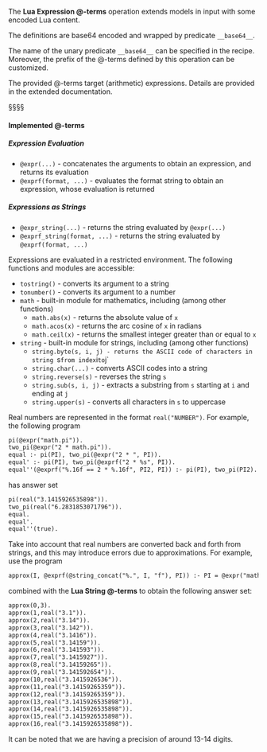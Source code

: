The **Lua Expression @-terms** operation extends models in input with some encoded Lua content.

The definitions are base64 encoded and wrapped by predicate `__base64__`.

The name of the unary predicate `__base64__` can be specified in the recipe. 
Moreover, the prefix of the @-terms defined by this operation can be customized.

The provided @-terms target (arithmetic) expressions.
Details are provided in the extended documentation.

§§§§

#### Implemented @-terms

##### Expression Evaluation
* `@expr(...)` - concatenates the arguments to obtain an expression, and returns its evaluation
* `@exprf(format, ...)` - evaluates the format string to obtain an expression, whose evaluation is returned

##### Expressions as Strings
* `@expr_string(...)` - returns the string evaluated by `@expr(...)`
* `@exprf_string(format, ...)` - returns the string evaluated by `@exprf(format, ...)`


Expressions are evaluated in a restricted environment.
The following functions and modules are accessible:
* `tostring()` - converts its argument to a string
* `tonumber()` - converts its argument to a number 
* `math` - built-in module for mathematics, including (among other functions)
  * `math.abs(x)` - returns the absolute value of `x`
  * `math.acos(x)` - returns the arc cosine of `x` in radians
  * `math.ceil(x)` - returns the smallest integer greater than or equal to `x`
* `string` - built-in module for strings, including (among other functions)
  * `string.byte(s, i, j) - returns the ASCII code of characters in string `s` from index `i` to `j`
  * `string.char(...)` - converts ASCII codes into a string
  * `string.reverse(s)` - reverses the string `s`
  * `string.sub(s, i, j)` - extracts a substring from `s` starting at `i` and ending at `j`
  * `string.upper(s)` - converts all characters in `s` to uppercase
 
Real numbers are represented in the format `real("NUMBER")`.
For example, the following program
```asp
pi(@expr("math.pi")).
two_pi(@expr("2 * math.pi")).
equal :- pi(PI), two_pi(@expr("2 * ", PI)).
equal' :- pi(PI), two_pi(@exprf("2 * %s", PI)).
equal''(@exprf("%.16f == 2 * %.16f", PI2, PI)) :- pi(PI), two_pi(PI2).
```
has answer set
```asp
pi(real("3.1415926535898")).
two_pi(real("6.2831853071796")).
equal.
equal'.
equal''(true).
```

Take into account that real numbers are converted back and forth from strings, and this may introduce errors due to approximations.
For example, use the program
```asp
approx(I, @exprf(@string_concat("%.", I, "f"), PI)) :- PI = @expr("math.pi"), I = 0..16.
```
combined with the **Lua String @-terms** to obtain the following answer set:
```asp
approx(0,3).
approx(1,real("3.1")).
approx(2,real("3.14")).
approx(3,real("3.142")).
approx(4,real("3.1416")).
approx(5,real("3.14159")).
approx(6,real("3.141593")).
approx(7,real("3.1415927")).
approx(8,real("3.14159265")).
approx(9,real("3.141592654")).
approx(10,real("3.1415926536")).
approx(11,real("3.14159265359")).
approx(12,real("3.14159265359")).
approx(13,real("3.1415926535898")).
approx(14,real("3.1415926535898")).
approx(15,real("3.1415926535898")).
approx(16,real("3.1415926535898")).
```
It can be noted that we are having a precision of around 13-14 digits. 